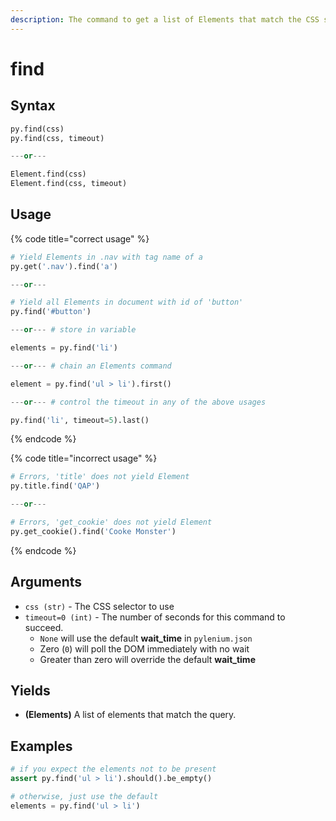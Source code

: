 ```yaml
---
description: The command to get a list of Elements that match the CSS selector.
---
```


# find

## Syntax

```python
py.find(css)
py.find(css, timeout)

---or---

Element.find(css)
Element.find(css, timeout)
```

## Usage

{% code title="correct usage" %}
```python
# Yield Elements in .nav with tag name of a
py.get('.nav').find('a')

---or---

# Yield all Elements in document with id of 'button'
py.find('#button')

---or--- # store in variable

elements = py.find('li')

---or--- # chain an Elements command

element = py.find('ul > li').first()

---or--- # control the timeout in any of the above usages

py.find('li', timeout=5).last()
```
{% endcode %}

{% code title="incorrect usage" %}
```python
# Errors, 'title' does not yield Element
py.title.find('QAP')

---or---

# Errors, 'get_cookie' does not yield Element
py.get_cookie().find('Cooke Monster')
```
{% endcode %}

## Arguments

* `css (str)` - The CSS selector to use
* `timeout=0 (int)` - The number of seconds for this command to succeed.
  * `None` will use the default **wait\_time** in `pylenium.json`
  * Zero (`0`) will poll the DOM immediately with no wait
  * Greater than zero will override the default **wait\_time**

## Yields

* **(Elements)** A list of elements that match the query.

## Examples

```python
# if you expect the elements not to be present
assert py.find('ul > li').should().be_empty()

# otherwise, just use the default
elements = py.find('ul > li')
```
